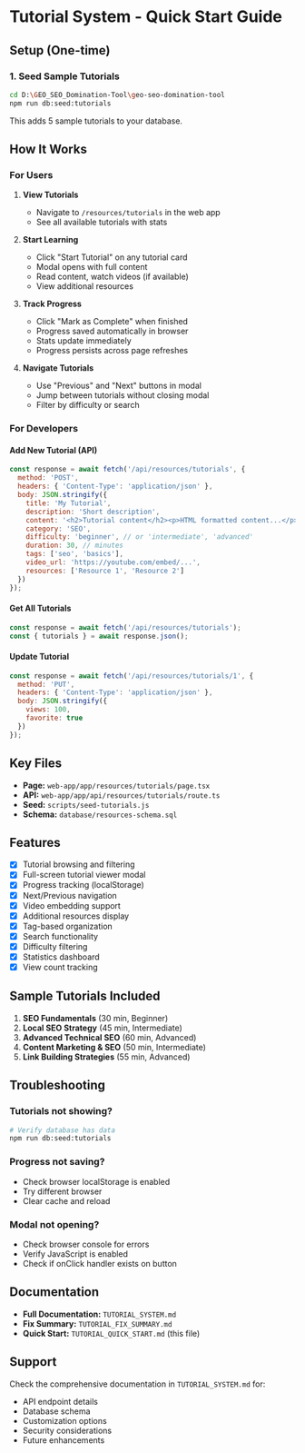 # Tutorial System - Quick Start Guide

## Setup (One-time)

### 1. Seed Sample Tutorials
```bash
cd D:\GEO_SEO_Domination-Tool\geo-seo-domination-tool
npm run db:seed:tutorials
```

This adds 5 sample tutorials to your database.

## How It Works

### For Users

1. **View Tutorials**
   - Navigate to `/resources/tutorials` in the web app
   - See all available tutorials with stats

2. **Start Learning**
   - Click "Start Tutorial" on any tutorial card
   - Modal opens with full content
   - Read content, watch videos (if available)
   - View additional resources

3. **Track Progress**
   - Click "Mark as Complete" when finished
   - Progress saved automatically in browser
   - Stats update immediately
   - Progress persists across page refreshes

4. **Navigate Tutorials**
   - Use "Previous" and "Next" buttons in modal
   - Jump between tutorials without closing modal
   - Filter by difficulty or search

### For Developers

#### Add New Tutorial (API)
```javascript
const response = await fetch('/api/resources/tutorials', {
  method: 'POST',
  headers: { 'Content-Type': 'application/json' },
  body: JSON.stringify({
    title: 'My Tutorial',
    description: 'Short description',
    content: '<h2>Tutorial content</h2><p>HTML formatted content...</p>',
    category: 'SEO',
    difficulty: 'beginner', // or 'intermediate', 'advanced'
    duration: 30, // minutes
    tags: ['seo', 'basics'],
    video_url: 'https://youtube.com/embed/...',
    resources: ['Resource 1', 'Resource 2']
  })
});
```

#### Get All Tutorials
```javascript
const response = await fetch('/api/resources/tutorials');
const { tutorials } = await response.json();
```

#### Update Tutorial
```javascript
const response = await fetch('/api/resources/tutorials/1', {
  method: 'PUT',
  headers: { 'Content-Type': 'application/json' },
  body: JSON.stringify({
    views: 100,
    favorite: true
  })
});
```

## Key Files

- **Page:** `web-app/app/resources/tutorials/page.tsx`
- **API:** `web-app/app/api/resources/tutorials/route.ts`
- **Seed:** `scripts/seed-tutorials.js`
- **Schema:** `database/resources-schema.sql`

## Features

- [x] Tutorial browsing and filtering
- [x] Full-screen tutorial viewer modal
- [x] Progress tracking (localStorage)
- [x] Next/Previous navigation
- [x] Video embedding support
- [x] Additional resources display
- [x] Tag-based organization
- [x] Search functionality
- [x] Difficulty filtering
- [x] Statistics dashboard
- [x] View count tracking

## Sample Tutorials Included

1. **SEO Fundamentals** (30 min, Beginner)
2. **Local SEO Strategy** (45 min, Intermediate)
3. **Advanced Technical SEO** (60 min, Advanced)
4. **Content Marketing & SEO** (50 min, Intermediate)
5. **Link Building Strategies** (55 min, Advanced)

## Troubleshooting

### Tutorials not showing?
```bash
# Verify database has data
npm run db:seed:tutorials
```

### Progress not saving?
- Check browser localStorage is enabled
- Try different browser
- Clear cache and reload

### Modal not opening?
- Check browser console for errors
- Verify JavaScript is enabled
- Check if onClick handler exists on button

## Documentation

- **Full Documentation:** `TUTORIAL_SYSTEM.md`
- **Fix Summary:** `TUTORIAL_FIX_SUMMARY.md`
- **Quick Start:** `TUTORIAL_QUICK_START.md` (this file)

## Support

Check the comprehensive documentation in `TUTORIAL_SYSTEM.md` for:
- API endpoint details
- Database schema
- Customization options
- Security considerations
- Future enhancements
